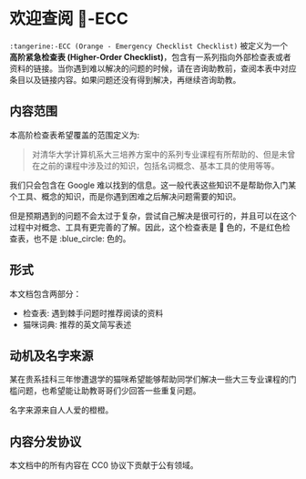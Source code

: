 # 欢迎查阅 :tangerine:-ECC

`:tangerine:-ECC (Orange - Emergency Checklist Checklist)` 被定义为一个 **高阶紧急检查表 (Higher-Order Checklist)**，包含有一系列指向外部检查表或者资料的链接。当你遇到难以解决的问题的时候，请在咨询助教前，查阅本表中对应条目以及链接内容。如果问题还没有得到解决，再继续咨询助教。

## 内容范围

本高阶检查表希望覆盖的范围定义为:

> 对清华大学计算机系大三培养方案中的系列专业课程有所帮助的、但是未曾在之前的课程中涉及过的知识，包括名词概念、基本工具的使用等等。

我们只会包含在 Google 难以找到的信息。这一般代表这些知识不是帮助你入门某个工具、概念的知识，而是你遇到困难之后解决问题需要的知识。

但是预期遇到的问题不会太过于复杂，尝试自己解决是很可行的，并且可以在这个过程中对概念、工具有更完善的了解。因此，这个检查表是 :tangerine: 色的，不是红色检查表，也不是 :blue_circle: 色的。

## 形式

本文档包含两部分：

- 检查表: 遇到棘手问题时推荐阅读的资料
- 猫咪词典: 推荐的英文简写表述

## 动机及名字来源

某在贵系挂科三年惨遭退学的猫咪希望能够帮助同学们解决一些大三专业课程的门槛问题，也希望能让助教哥哥们少回答一些重复问题。

名字来源来自人人爱的橙橙。

## 内容分发协议

本文档中的所有内容在 CC0 协议下贡献于公有领域。
